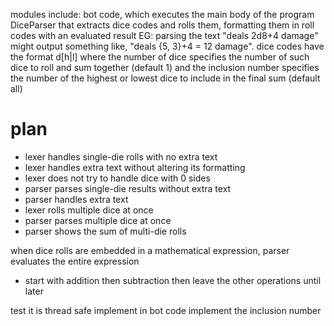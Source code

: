modules include:
bot code, which executes the main body of the program
DiceParser that extracts dice codes and rolls them, formatting them in roll codes with an evaluated result
EG: parsing the text "deals 2d8+4 damage" might output something like, "deals {5, 3}+4 = 12 damage".
dice codes have the format <numDice>d<numSides>[h|l]<inclusion number>
where the number of dice specifies the number of such dice to roll and sum together (default 1)
and the inclusion number specifies the number of the highest or lowest dice to include in the final sum (default all)


# plan
- lexer handles single-die rolls with no extra text
- lexer handles extra text without altering its formatting
- lexer does not try to handle dice with 0 sides
- parser parses single-die results without extra text
- parser handles extra text
- lexer rolls multiple dice at once
- parser parses multiple dice at once
- parser shows the sum of multi-die rolls

when dice rolls are embedded in a mathematical expression, parser evaluates the entire expression
- start with addition
then subtraction
then leave the other operations until later

test it is thread safe
implement in bot code
implement the inclusion number
